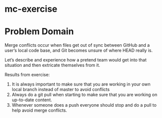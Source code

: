 # mc-exercise
# Problem Domain
Merge conflicts occur when files get out of sync between GitHub and a user’s local code base, and Git becomes unsure of where HEAD really is.

Let’s describe and experience how a pretend team would get into that situation and then extricate themselves from it.

Results from exercise:
1. It is always important to make sure that you are working in your own local branch instead of master to avoid conflicts
2. Always do a git pull when starting to make sure that you are working on up-to-date content.
3. Whenever someone does a push everyone should stop and do a pull to help avoid merge conflicts.
